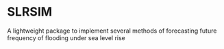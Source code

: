 # SLRSIM
A lightweight package to implement several methods of forecasting future frequency of flooding under sea level rise
